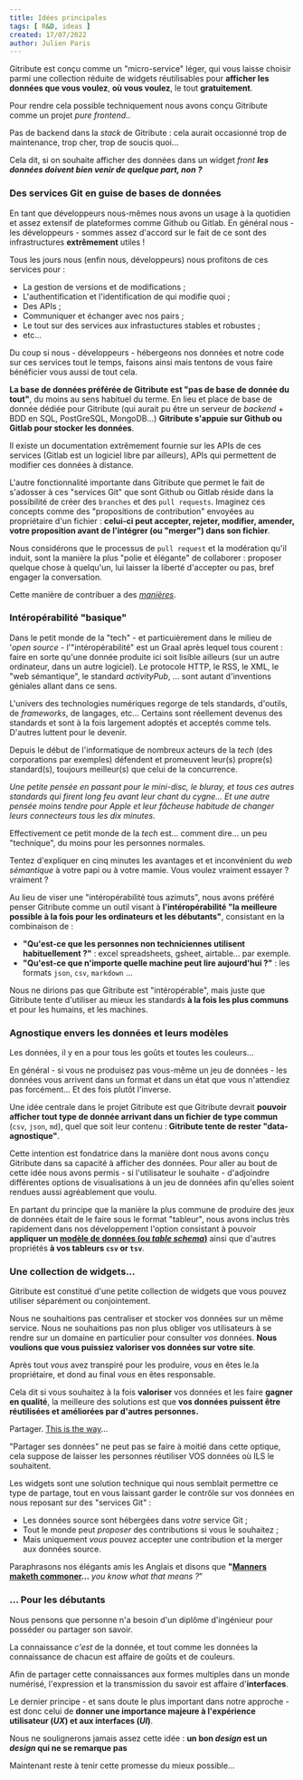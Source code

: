 ```yaml
---
title: Idées principales
tags: [ R&D, ideas ]
created: 17/07/2022
author: Julien Paris
---
```


Gitribute est conçu comme un "micro-service" léger, qui vous laisse choisir parmi une collection réduite de widgets réutilisables pour **afficher les données que vous voulez**, **où vous voulez**, le tout **gratuitement**.

Pour rendre cela possible techniquement nous avons conçu Gitribute comme un projet _pure frontend_..

Pas de backend dans la _stack_ de Gitribute : cela aurait occasionné trop de maintenance, trop cher, trop de soucis quoi...

Cela dit, si on souhaite afficher des données dans un widget _front_ _**les données doivent bien venir de quelque part, non ?**_

### Des services Git en guise de bases de données

En tant que développeurs nous-mêmes nous avons un usage à la quotidien et assez extensif de plateformes comme Github ou Gitlab. En général nous - les développeurs - sommes assez d'accord sur le fait de ce sont des infrastructures **extrêmement** utiles !

Tous les jours nous (enfin nous, développeurs) nous profitons de ces services pour :

- La gestion de versions et de modifications ;
- L'authentification et l'identification de qui modifie quoi ;
- Des APIs ;
- Communiquer et échanger avec nos pairs ;
- Le tout sur des services aux infrastuctures stables et robustes ;
- etc...

Du coup si nous - développeurs - hébergeons nos données et notre code sur ces services tout le temps, faisons ainsi mais tentons de vous faire bénéficier vous aussi de tout cela.

**La base de données préférée de Gitribute est "pas de base de donnée du tout"**, du moins au sens habituel du terme. En lieu et place de base de donnée dédiée pour Gitribute (qui aurait pu être un serveur de _backend_ + BDD en SQL, PostGreSQL, MongoDB...) **Gitribute s'appuie sur Github ou Gitlab pour stocker les données**.

Il existe un documentation extrêmement fournie sur les APIs de ces services (Gitlab est un logiciel libre par ailleurs), APIs qui permettent de modifier ces données à distance.

L'autre fonctionnalité importante dans Gitribute que permet le fait de s'adosser à ces "services Git" que sont Github ou Gitlab réside dans la possibilité de créer des `branches` et des `pull requests`. Imaginez ces concepts comme des "propositions de contribution" envoyées au propriétaire d'un fichier : **celui-ci peut accepter, rejeter, modifier, amender, votre proposition avant de l'intégrer (ou "merger") dans son fichier**.

Nous considérons que le processus de `pull request` et la modération qu'il induit, sont la manière la plus "polie et élégante" de collaborer : proposer quelque chose à quelqu'un, lui laisser la liberté d'accepter ou pas, bref engager la conversation.

Cette manière de contribuer a des _[manières](https://idiomorigins.org/origin/manners-maketh-man)_.

### Intéropérabilité "basique"

Dans le petit monde de la "tech" - et particuièrement dans le milieu de '_open source_ - l'"intéropérabilité" est un Graal après lequel tous courent : faire en sorte qu'une donnée produite ici soit lisible ailleurs (sur un autre ordinateur, dans un autre logiciel). Le protocole HTTP, le RSS, le XML, le "web sémantique", le standard _activityPub_, ... sont autant d'inventions géniales allant dans ce sens.

L'univers des technologies numériques regorge de tels standards, d'outils, de _frameworks_, de langages, etc... Certains sont réellement devenus des standards et sont à la fois largement adoptés et acceptés comme tels. D'autres luttent pour le devenir.

Depuis le début de l'informatique de nombreux acteurs de la _tech_ (des corporations par exemples) défendent et promeuvent leur(s) propre(s) standard(s), toujours meilleur(s) que celui de la concurrence.

_Une petite pensée en passant pour le mini-disc, le bluray, et tous ces autres standards qui firent long feu avant leur chant du cygne..._ _Et une autre pensée moins tendre pour Apple et leur fâcheuse habitude de changer leurs connecteurs tous les dix minutes_.

Effectivement ce petit monde de la _tech_ est... comment dire... un peu "technique", du moins pour les personnes normales.

Tentez d'expliquer en cinq minutes les avantages et et inconvénient du _web sémantique_ à votre papi ou à votre mamie. Vous voulez vraiment essayer ? vraiment ?

Au lieu de viser une "intéropérabilité tous azimuts", nous avons préféré penser Gitribute comme un outil visant à **l'intéropérabilité "la meilleure possible à la fois pour les ordinateurs et les débutants"**, consistant en la combinaison de :

- **"Qu'est-ce que les personnes non techniciennes utilisent habituellement ?"** : excel spreadsheets, gsheet, airtable... par exemple.
- **"Qu'est-ce que n'importe quelle machine peut lire aujourd'hui ?"** : les formats `json`, `csv`, `markdown` ...

Nous ne dirions pas que Gitribute est "intéropérable", mais juste que Gitribute tente d'utiliser au mieux les standards **à la fois les plus communs** et pour les humains, et les machines.

### Agnostique envers les données et leurs modèles

Les données, il y en a pour tous les goûts et toutes les couleurs...

En général - si vous ne produisez pas vous-même un jeu de données - les données vous arrivent dans un format et dans un état que vous n'attendiez pas forcément... Et des fois plutôt l'inverse.

Une idée centrale dans le projet Gitribute est que Gitribute devrait **pouvoir afficher tout type de donnée arrivant dans un fichier de type commun** (`csv`, `json`, `md`), quel que soit leur contenu : **Gitribute tente de rester "data-agnostique"**.

Cette intention est fondatrice dans la manière dont nous avons conçu Gitribute dans sa capacité à afficher des données. Pour aller au bout de cette idée nous avons permis - si l'utilisateur le souhaite - d'adjoindre différentes options de visualisations à un jeu de données afin qu'elles soient rendues aussi agréablement que voulu.

En partant du principe que la manière la plus commune de produire des jeux de données était de le faire sous le format "tableur", nous avons inclus très rapidement dans nos développement l'option consistant à pouvoir **appliquer un [modèle de données (ou _table schema_)](https://specs.frictionlessdata.io/table-schema/)** ainsi que d'autres propriétés **à vos tableurs `csv` or `tsv`**.

### Une collection de widgets...

Gitribute est constitué d'une petite collection de widgets que vous pouvez utiliser séparément ou conjointement.

Nous ne souhaitions pas centraliser et stocker vos données sur un même service. Nous ne souhaitions pas non plus obliger vos utilisateurs à se rendre sur un domaine en particulier pour consulter _vos_ données. **Nous voulions que vous puissiez valoriser vos données sur votre site**.

Après tout _vous_ avez transpiré pour les produire, _vous_ en êtes le.la propriétaire, et dond au final _vous_ en êtes responsable.

Cela dit si vous souhaitez à la fois **valoriser** vos données et les faire **gagner en qualité**, la meilleure des solutions est que **vos données puissent être réutilisées et améliorées par d'autres personnes.**

Partager. [This is the way](https://www.youtube.com/watch?v=uelA7KRLINA&ab_channel=Gabriel)...

"Partager ses données" ne peut pas se faire à moitié dans cette optique, cela suppose de laisser les personnes réutiliser VOS données où ILS le souhaitent.

Les widgets sont une solution technique qui nous semblait permettre ce type de partage, tout en vous laissant garder le contrôle sur vos données en nous reposant sur des "services Git" :

- Les données source sont hébergées dans _votre_ service Git ;
- Tout le monde peut _proposer_ des contributions si vous le souhaitez ;
- Mais uniquement _vous_ pouvez accepter une contribution et la merger aux données source.

Paraphrasons nos élégants amis les Anglais et disons que **"[Manners maketh commoner](https://www.youtube.com/watch?v=hUtNQAdhIR4&ab_channel=RodStickler)...** _you know what that means ?_"

### ... Pour les débutants

Nous pensons que personne n'a besoin d'un diplôme d'ingénieur pour posséder ou partager son savoir.

La connaissance _c'est_ de la donnée, et tout comme les données la connaissance de chacun est affaire de goûts et de couleurs.

Afin de partager cette connaissances aux formes multiples dans un monde numérisé, l'expression et la transmission du savoir est affaire d'**interfaces**.

Le dernier principe - et sans doute le plus important dans notre approche - est donc celui de **donner une importance majeure à l'expérience utilisateur (_UX_) et aux interfaces (_UI_)**.

Nous ne soulignerons jamais assez cette idée : **un bon _design_ est un _design_ qui ne se remarque pas**

Maintenant reste à tenir cette promesse du mieux possible...

